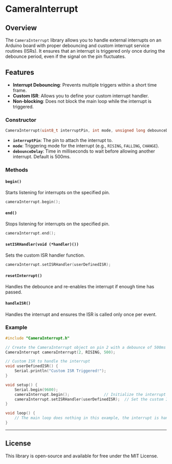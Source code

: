 # CameraInterrupt&#x20;

## Overview

The `CameraInterrupt` library allows you to handle external interrupts on an Arduino board with proper debouncing and custom interrupt service routines (ISRs). It ensures that an interrupt is triggered only once during the debounce period, even if the signal on the pin fluctuates.

## Features

* **Interrupt Debouncing**: Prevents multiple triggers within a short time frame.
* **Custom ISR**: Allows you to define your custom interrupt handler.
* **Non-blocking**: Does not block the main loop while the interrupt is triggered.

### Constructor

```cpp
CameraInterrupt(uint8_t interruptPin, int mode, unsigned long debounceDelay = 500);
```

* **`interruptPin`**: The pin to attach the interrupt to.
* **`mode`**: Triggering mode for the interrupt (e.g., `RISING`, `FALLING`, `CHANGE`).
* **`debounceDelay`**: Time in milliseconds to wait before allowing another interrupt. Default is 500ms.

### Methods

#### `begin()`

Starts listening for interrupts on the specified pin.

```cpp
cameraInterrupt.begin();
```

#### `end()`

Stops listening for interrupts on the specified pin.

```cpp
cameraInterrupt.end();
```

#### `setISRHandler(void (*handler)())`

Sets the custom ISR handler function.

```cpp
cameraInterrupt.setISRHandler(userDefinedISR);
```

#### `resetInterrupt()`

Handles the debounce and re-enables the interrupt if enough time has passed.

#### `handleISR()`

Handles the interrupt and ensures the ISR is called only once per event.

### Example

```cpp
#include "CameraInterrupt.h"

// Create the CameraInterrupt object on pin 2 with a debounce of 500ms
CameraInterrupt cameraInterrupt(2, RISING, 500);

// Custom ISR to handle the interrupt
void userDefinedISR() {
    Serial.println("Custom ISR Triggered!");
}

void setup() {
    Serial.begin(9600);
    cameraInterrupt.begin();               // Initialize the interrupt
    cameraInterrupt.setISRHandler(userDefinedISR);  // Set the custom ISR function
}

void loop() {
    // The main loop does nothing in this example, the interrupt is handled by the ISR
}
```

***

## License

This library is open-source and available for free under the MIT License.
